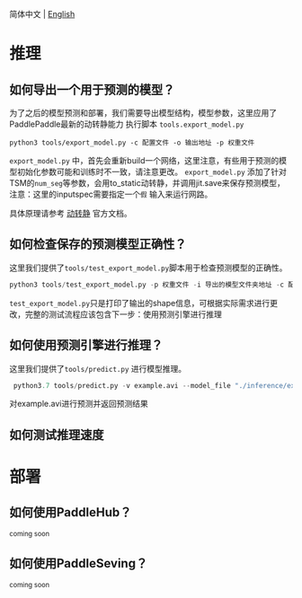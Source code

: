 简体中文 | [English](../../en/tutorials/deployment.md)

# 推理

## 如何导出一个用于预测的模型？

为了之后的模型预测和部署，我们需要导出模型结构，模型参数，这里应用了PaddlePaddle最新的动转静能力
执行脚本 ```tools.export_model.py```
```
python3 tools/export_model.py -c 配置文件 -o 输出地址 -p 权重文件
```

`export_model.py` 中，首先会重新build一个网络，这里注意，有些用于预测的模型初始化参数可能和训练时不一致，请注意更改。
`export_model.py` 添加了针对TSM的`num_seg`等参数，会用to_static动转静，并调用jit.save来保存预测模型，注意：这里的inputspec需要指定一个`假` 输入来运行网路。

具体原理请参考 [动转静](https://www.paddlepaddle.org.cn/documentation/docs/zh/develop/guides/04_dygraph_to_static/index_cn.html) 官方文档。

## 如何检查保存的预测模型正确性？

这里我们提供了```tools/test_export_model.py```脚本用于检查预测模型的正确性。

```python
python3 tools/test_export_model.py -p 权重文件 -i 导出的模型文件夹地址 -c 配置文件
```

`test_export_model.py`只是打印了输出的shape信息，可根据实际需求进行更改，完整的测试流程应该包含下一步：使用预测引擎进行推理

## 如何使用预测引擎进行推理？

这里我们提供了```tools/predict.py``` 进行模型推理。

```python
 python3.7 tools/predict.py -v example.avi --model_file "./inference/example.pdmodel" --params_file "./inference/example.pdiparams" --enable_benchmark=False --model="example" --num_seg=8
 ```
 
 对example.avi进行预测并返回预测结果
 
 ## 如何测试推理速度

 # 部署
 
 ## 如何使用PaddleHub？
 
 <sup> coming soon </sup>
 
 ## 如何使用PaddleSeving？
 
 <sup> coming soon </sup>
 
